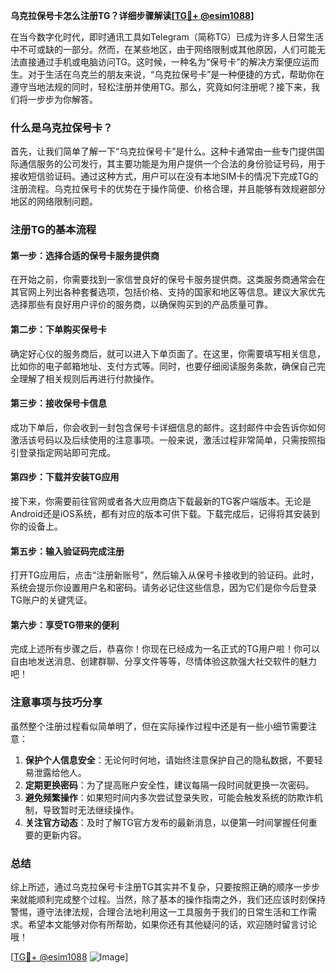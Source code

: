 **乌克拉保号卡怎么注册TG？详细步骤解读[[TG💪+ @esim1088](https://t.me/s/esim1088)]**

在当今数字化时代，即时通讯工具如Telegram（简称TG）已成为许多人日常生活中不可或缺的一部分。然而，在某些地区，由于网络限制或其他原因，人们可能无法直接通过手机或电脑访问TG。这时候，一种名为“保号卡”的解决方案便应运而生。对于生活在乌克兰的朋友来说，“乌克拉保号卡”是一种便捷的方式，帮助你在遵守当地法规的同时，轻松注册并使用TG。那么，究竟如何注册呢？接下来，我们将一步步为你解答。

### 什么是乌克拉保号卡？

首先，让我们简单了解一下“乌克拉保号卡”是什么。这种卡通常由一些专门提供国际通信服务的公司发行，其主要功能是为用户提供一个合法的身份验证号码，用于接收短信验证码。通过这种方式，用户可以在没有本地SIM卡的情况下完成TG的注册流程。乌克拉保号卡的优势在于操作简便、价格合理，并且能够有效规避部分地区的网络限制问题。

### 注册TG的基本流程

#### 第一步：选择合适的保号卡服务提供商
在开始之前，你需要找到一家信誉良好的保号卡服务提供商。这类服务商通常会在其官网上列出各种套餐选项，包括价格、支持的国家和地区等信息。建议大家优先选择那些有良好用户评价的服务商，以确保购买到的产品质量可靠。

#### 第二步：下单购买保号卡
确定好心仪的服务商后，就可以进入下单页面了。在这里，你需要填写相关信息，比如你的电子邮箱地址、支付方式等。同时，也要仔细阅读服务条款，确保自己完全理解了相关规则后再进行付款操作。

#### 第三步：接收保号卡信息
成功下单后，你会收到一封包含保号卡详细信息的邮件。这封邮件中会告诉你如何激活该号码以及后续使用的注意事项。一般来说，激活过程非常简单，只需按照指引登录指定网站即可完成。

#### 第四步：下载并安装TG应用
接下来，你需要前往官网或者各大应用商店下载最新的TG客户端版本。无论是Android还是iOS系统，都有对应的版本可供下载。下载完成后，记得将其安装到你的设备上。

#### 第五步：输入验证码完成注册
打开TG应用后，点击“注册新账号”，然后输入从保号卡接收到的验证码。此时，系统会提示你设置用户名和密码。请务必记住这些信息，因为它们是你今后登录TG账户的关键凭证。

#### 第六步：享受TG带来的便利
完成上述所有步骤之后，恭喜你！你现在已经成为一名正式的TG用户啦！你可以自由地发送消息、创建群聊、分享文件等等，尽情体验这款强大社交软件的魅力吧！

### 注意事项与技巧分享

虽然整个注册过程看似简单明了，但在实际操作过程中还是有一些小细节需要注意：

1. **保护个人信息安全**：无论何时何地，请始终注意保护自己的隐私数据，不要轻易泄露给他人。
2. **定期更换密码**：为了提高账户安全性，建议每隔一段时间就更换一次密码。
3. **避免频繁操作**：如果短时间内多次尝试登录失败，可能会触发系统的防欺诈机制，导致暂时无法继续操作。
4. **关注官方动态**：及时了解TG官方发布的最新消息，以便第一时间掌握任何重要的更新内容。

### 总结

综上所述，通过乌克拉保号卡注册TG其实并不复杂，只要按照正确的顺序一步步来就能顺利完成整个过程。当然，除了基本的操作指南之外，我们还应该时刻保持警惕，遵守法律法规，合理合法地利用这一工具服务于我们的日常生活和工作需求。希望本文能够对你有所帮助，如果你还有其他疑问的话，欢迎随时留言讨论哦！

[[TG💪+ @esim1088](https://t.me/s/esim1088) ![Image](https://i.postimg.cc/4NQfJmqS/Snipaste-2025-05-13-00-14-12.png)]